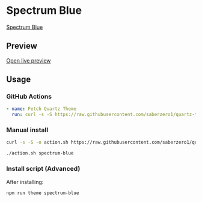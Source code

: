 # Spectrum Blue

[Spectrum Blue](https://github.com/ryanjrman)

## Preview

[Open live preview](https://quartz-themes.github.io/spectrum-blue/)

## Usage

### GitHub Actions

```yaml
- name: Fetch Quartz Theme
  run: curl -s -S https://raw.githubusercontent.com/saberzero1/quartz-themes/master/action.sh | bash -s -- spectrum-blue
```

### Manual install

```bash
curl -s -S -o action.sh https://raw.githubusercontent.com/saberzero1/quartz-themes/master/action.sh

./action.sh spectrum-blue
```

### Install script (Advanced)

After installing:

```bash
npm run theme spectrum-blue
```
